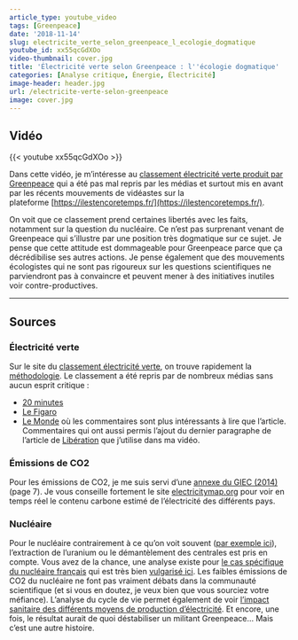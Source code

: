 ```yaml
---
article_type: youtube_video
tags: [Greenpeace]
date: '2018-11-14'
slug: electricite_verte_selon_greenpeace_l_ecologie_dogmatique
youtube_id: xx55qcGdXOo
video-thumbnail: cover.jpg
title: 'Électricité verte selon Greenpeace : l''écologie dogmatique'
categories: [Analyse critique, Énergie, Électricité]
image-header: header.jpg
url: /electricite-verte-selon-greenpeace
image: cover.jpg
---
```


## Vidéo

{{< youtube xx55qcGdXOo >}}

Dans cette vidéo, je m’intéresse au [classement électricité verte produit
par Greenpeace](https://www.guide-electricite-verte.fr/) qui a été pas
mal repris par les médias et surtout mis en avant par les récents
mouvements de vidéastes sur la
plateforme [https://ilestencoretemps.fr/](https://ilestencoretemps.fr/).

On voit que ce classement prend certaines libertés avec les faits,
notamment sur la question du nucléaire. Ce n’est pas surprenant venant de
Greenpeace qui s’illustre par une position très dogmatique sur ce sujet.
Je pense que cette attitude est dommageable pour Greenpeace parce que ça
décrédibilise ses autres actions. Je pense également que des mouvements
écologistes qui ne sont pas rigoureux sur les questions scientifiques ne
parviendront pas à convaincre et peuvent mener à des initiatives inutiles
voir contre-productives.


<hr>

## Sources

### Électricité verte

Sur le site du [classement électricité verte](https://www.guide-electricite-verte.fr/), on trouve rapidement la [méthodologie](https://www.guide-electricite-verte.fr/wp-content/uploads/sites/9/2018/10/Guide-electricite-verte-2018-Methodologie-Greenpeace-France.pdf). 
Le classement a été repris par de nombreux médias sans aucun esprit critique :

- [20 minutes](https://www.20minutes.fr/planete/2344699-20180928-electricite-greenpeace-dresse-classement-meilleurs-fournisseurs-energie-verte)
- [Le Figaro](http://www.lefigaro.fr/conjoncture/2018/09/28/20002-20180928ARTFIG00061-electricite-verte-greenpeace-epingle-les-geants-de-l-energie.php)
- [Le Monde](https://www.lemonde.fr/energies/article/2018/09/28/greenpeace-devoile-son-classement-des-fournisseurs-d-electricite-verte_5361424_1653054.html) où les commentaires sont plus intéressants à lire que l’article. Commentaires qui ont aussi permis l’ajout du dernier paragraphe de l’article de [Libération](https://www.liberation.fr/checknews/2018/10/05/selon-greenpeace-le-nucleaire-emet-plus-de-co2-que-le-photovoltaique-est-ce-vrai_1682628?xtor=rss-450) que j’utilise dans ma vidéo. 

### Émissions de CO2

Pour les émissions de CO2, je me suis servi d’une [annexe du GIEC (2014)](https://www.ipcc.ch/site/assets/uploads/2018/02/ipcc_wg3_ar5_annex-iii.pdf) (page 7). Je vous conseille fortement le site [electricitymap.org](https://www.electricitymap.org/) pour voir en temps réel le contenu carbone estimé de l’électricité des différents pays.

### Nucléaire

Pour le nucléaire contrairement à ce qu’on voit souvent ([par exemple ici](https://www.bastamag.net/Les-nucleaire-une-energie-sans-CO2-les-intox-d-EDF)), l’extraction de l’uranium ou le démantèlement des centrales est pris en compte. Vous avez de la chance, une analyse existe pour [le cas spécifique du nucléaire français](https://www.sciencedirect.com/science/article/pii/S0360544214002035) qui est très bien [vulgarisé ici](https://ppe.debatpublic.fr/electricite-nucleaire-12-ou-66-gc02kwh).
Les faibles émissions de CO2 du nucléaire ne font pas vraiment débats dans la communauté scientifique (et si vous en doutez, je veux bien que vous sourciez votre méfiance). L’analyse du cycle de vie permet également de voir [l’impact sanitaire des différents moyens de production d’électricité](https://www.sciencedirect.com/science/article/pii/S095183201500277X?fbclid=IwAR01UzHoxT6y7K315z6pj2OZBHtCqpbvD5AVXvSeeLMksvdkdTe_rAiP8Jg). Et encore, une fois, le résultat aurait de quoi déstabiliser un militant Greenpeace… Mais c’est une autre histoire.
